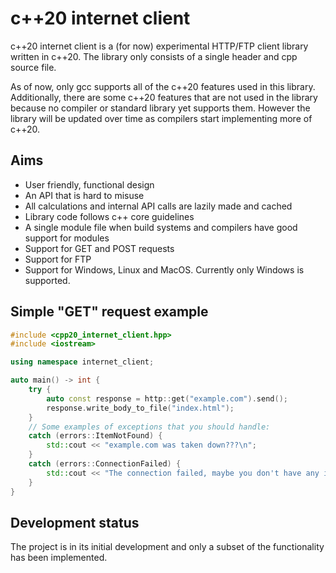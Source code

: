 # c++20 internet client

c++20 internet client is a (for now) experimental HTTP/FTP client library written in c++20. The library only consists of a single header and cpp source file.

As of now, only gcc supports all of the c++20 features used in this library. Additionally, there are some c++20 features that are not used in the library because no compiler or standard library yet supports them. However the library will be updated over time as compilers start implementing more of c++20.


## Aims
* User friendly, functional design
* An API that is hard to misuse
* All calculations and internal API calls are lazily made and cached
* Library code follows c++ core guidelines
* A single module file when build systems and compilers have good support for modules
* Support for GET and POST requests
* Support for FTP
* Support for Windows, Linux and MacOS. Currently only Windows is supported.

## Simple "GET" request example

```cpp
#include <cpp20_internet_client.hpp>
#include <iostream>

using namespace internet_client;

auto main() -> int {
	try {
		auto const response = http::get("example.com").send();
		response.write_body_to_file("index.html");
	} 
	// Some examples of exceptions that you should handle: 
	catch (errors::ItemNotFound) {
		std::cout << "example.com was taken down???\n";
	}
	catch (errors::ConnectionFailed) {
		std::cout << "The connection failed, maybe you don't have any internet connection :(\n";
	}
}
```

## Development status
The project is in its initial development and only a subset of the functionality has been implemented.
